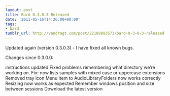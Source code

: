 ```yaml
---
layout: post
title: Bard 0.3.0.3 Released
date: '2011-05-16T14:26:00+00:00'
tags:
- bard
tumblr_url: http://vandragt.com/post/22188893573/bard-0-3-0-3-released
---
```

Updated again (version 0.3.0.3) - I have fixed all known bugs.

Changes since 0.3.0.0:

instructions updated
    Fixed problems remembering what directory we’re working on.
    Fix: now lists samples with mixed case or uppercase extensions
    Removed tray icon
    Menu item to AudioLibraryFolders now works correctly
    Resizing now works as expected
    Remember windows position and size between sessions
Download the latest version
